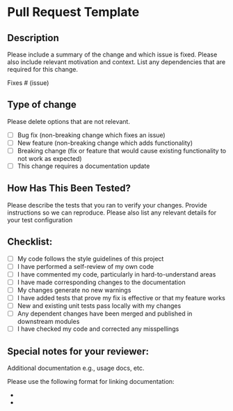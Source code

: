 <!--  Thanks for sending a pull request!  Here are some tips for you:
  
1. If this is your first time, please read our contributor guidelines: https://github.com/keycloak/keycloak/blob/master/CONTRIBUTING.md
2. Please label this pull request according to what type of issue you are addressing, especially if this is a release targeted pull request. For reference on required PR/issue labels, read here: https://github.com/keycloak/keycloak/blob/master/CONTRIBUTING.md#submitting-your-pr
3. Ensure you have added or ran the appropriate tests for your PR. Please read the guidelines about running tests https://github.com/keycloak/keycloak/blob/master/docs/tests.md and about writing tests https://github.com/keycloak/keycloak/blob/master/docs/tests-development.md
4. If the PR is unfinished, see how to mark title with suffix `WIP:`
-->

# Pull Request Template

## Description

Please include a summary of the change and which issue is fixed. Please also include relevant motivation and context. List any dependencies that are required for this change.

Fixes # (issue)

## Type of change

Please delete options that are not relevant.

- [ ] Bug fix (non-breaking change which fixes an issue)
- [ ] New feature (non-breaking change which adds functionality)
- [ ] Breaking change (fix or feature that would cause existing functionality to not work as expected)
- [ ] This change requires a documentation update

## How Has This Been Tested?

Please describe the tests that you ran to verify your changes. Provide instructions so we can reproduce. Please also list any relevant details for your test configuration

## Checklist:

- [ ] My code follows the style guidelines of this project
- [ ] I have performed a self-review of my own code
- [ ] I have commented my code, particularly in hard-to-understand areas
- [ ] I have made corresponding changes to the documentation
- [ ] My changes generate no new warnings
- [ ] I have added tests that prove my fix is effective or that my feature works
- [ ] New and existing unit tests pass locally with my changes
- [ ] Any dependent changes have been merged and published in downstream modules
- [ ] I have checked my code and corrected any misspellings

## Special notes for your reviewer:

Additional documentation e.g., usage docs, etc.

Please use the following format for linking documentation:
- [Usage]: <link>
- [Other doc]: <link>
